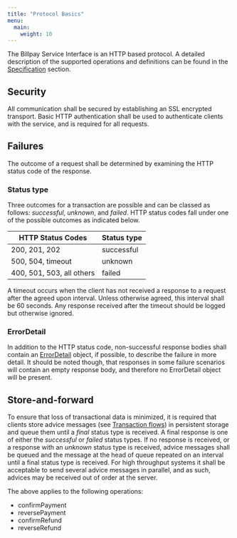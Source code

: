 ```yaml
---
title: "Protocol Basics"
menu:
  main:
    weight: 10
---
```


The Billpay Service Interface is an HTTP based protocol. A detailed description of the supported operations and definitions can be found in the [Specification](/specification/introduction) section.

## Security

All communication shall be secured by establishing an SSL encrypted transport. Basic HTTP authentication shall be used to authenticate clients with the service, and is required for all requests.


## Failures

The outcome of a request shall be determined by examining the HTTP status code of the response.

### Status type

Three outcomes for a transaction are possible and can be classed as follows: _successful_, _unknown_, and _failed_. HTTP status codes fall under one of the possible outcomes as indicated below.

HTTP Status Codes         | Status type
--------------------------|---------------------------------------------------------------------------------------------
200, 201, 202             | successful
500, 504, timeout         | unknown
400, 501, 503, all others | failed

A timeout occurs when the client has not received a response to a request after the agreed upon interval. Unless otherwise agreed, this interval shall be 60 seconds. Any response received after the timeout should be logged but otherwise ignored.

### ErrorDetail

In addition to the HTTP status code, non-successful response bodies shall contain an [ErrorDetail](/specification/definitions/#errordetail) object, if possible, to describe the failure in more detail. 
It should be noted though, that responses in some failure scenarios will contain an empty response body, and therefore no ErrorDetail object will be present.


## Store-and-forward

To ensure that loss of transactional data is minimized, it is required that clients store advice messages (see [Transaction flows](/transaction-flows)) in persistent storage and queue them until a _final_ status type is received. 
A final response is one of either the _successful_ or _failed_ status types. If no response is received, or a response with an _unknown_ status type is received, advice messages shall be queued and the message at the head of queue repeated on an interval 
until a final status type is received. For high throughput systems it shall be acceptable to send several advice messages in parallel, and as such, advices may be received out of order at the server.

The above applies to the following operations:

* confirmPayment
* reversePayment
* confirmRefund
* reverseRefund
